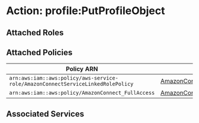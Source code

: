 # Action: profile:PutProfileObject

## Attached Roles

## Attached Policies

| Policy ARN | Policy Name |
|------------|-------------|
| `arn:aws:iam::aws:policy/aws-service-role/AmazonConnectServiceLinkedRolePolicy` | [AmazonConnectServiceLinkedRolePolicy](../policies.md#amazonconnectservicelinkedrolepolicy) |
| `arn:aws:iam::aws:policy/AmazonConnect_FullAccess` | [AmazonConnect_FullAccess](../policies.md#amazonconnect_fullaccess) |

## Associated Services

